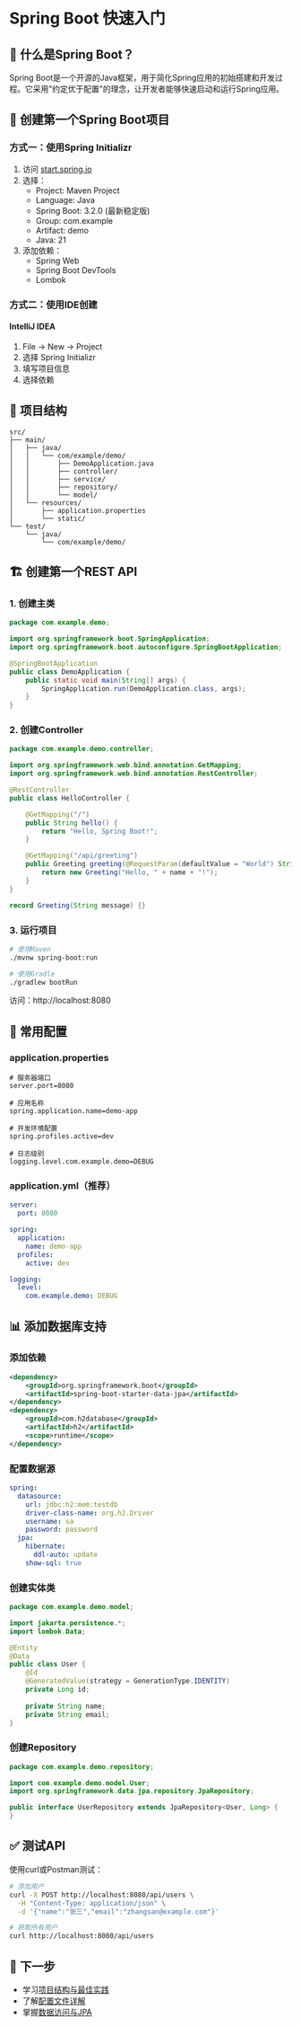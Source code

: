 # Spring Boot 快速入门

## 🎯 什么是Spring Boot？

Spring Boot是一个开源的Java框架，用于简化Spring应用的初始搭建和开发过程。它采用"约定优于配置"的理念，让开发者能够快速启动和运行Spring应用。

## 🚀 创建第一个Spring Boot项目

### 方式一：使用Spring Initializr

1. 访问 [start.spring.io](https://start.spring.io)
2. 选择：
   - Project: Maven Project
   - Language: Java
   - Spring Boot: 3.2.0 (最新稳定版)
   - Group: com.example
   - Artifact: demo
   - Java: 21
3. 添加依赖：
   - Spring Web
   - Spring Boot DevTools
   - Lombok

### 方式二：使用IDE创建

#### IntelliJ IDEA
1. File → New → Project
2. 选择 Spring Initializr
3. 填写项目信息
4. 选择依赖

## 📁 项目结构

```
src/
├── main/
│   ├── java/
│   │   └── com/example/demo/
│   │       ├── DemoApplication.java
│   │       ├── controller/
│   │       ├── service/
│   │       ├── repository/
│   │       └── model/
│   └── resources/
│       ├── application.properties
│       └── static/
└── test/
    └── java/
        └── com/example/demo/
```

## 🏗️ 创建第一个REST API

### 1. 创建主类

```java
package com.example.demo;

import org.springframework.boot.SpringApplication;
import org.springframework.boot.autoconfigure.SpringBootApplication;

@SpringBootApplication
public class DemoApplication {
    public static void main(String[] args) {
        SpringApplication.run(DemoApplication.class, args);
    }
}
```

### 2. 创建Controller

```java
package com.example.demo.controller;

import org.springframework.web.bind.annotation.GetMapping;
import org.springframework.web.bind.annotation.RestController;

@RestController
public class HelloController {

    @GetMapping("/")
    public String hello() {
        return "Hello, Spring Boot!";
    }

    @GetMapping("/api/greeting")
    public Greeting greeting(@RequestParam(defaultValue = "World") String name) {
        return new Greeting("Hello, " + name + "!");
    }
}

record Greeting(String message) {}
```

### 3. 运行项目

```bash
# 使用Maven
./mvnw spring-boot:run

# 使用Gradle
./gradlew bootRun
```

访问：http://localhost:8080

## 🎯 常用配置

### application.properties

```properties
# 服务器端口
server.port=8080

# 应用名称
spring.application.name=demo-app

# 开发环境配置
spring.profiles.active=dev

# 日志级别
logging.level.com.example.demo=DEBUG
```

### application.yml（推荐）

```yaml
server:
  port: 8080

spring:
  application:
    name: demo-app
  profiles:
    active: dev

logging:
  level:
    com.example.demo: DEBUG
```

## 📊 添加数据库支持

### 添加依赖

```xml
<dependency>
    <groupId>org.springframework.boot</groupId>
    <artifactId>spring-boot-starter-data-jpa</artifactId>
</dependency>
<dependency>
    <groupId>com.h2database</groupId>
    <artifactId>h2</artifactId>
    <scope>runtime</scope>
</dependency>
```

### 配置数据源

```yaml
spring:
  datasource:
    url: jdbc:h2:mem:testdb
    driver-class-name: org.h2.Driver
    username: sa
    password: password
  jpa:
    hibernate:
      ddl-auto: update
    show-sql: true
```

### 创建实体类

```java
package com.example.demo.model;

import jakarta.persistence.*;
import lombok.Data;

@Entity
@Data
public class User {
    @Id
    @GeneratedValue(strategy = GenerationType.IDENTITY)
    private Long id;
    
    private String name;
    private String email;
}
```

### 创建Repository

```java
package com.example.demo.repository;

import com.example.demo.model.User;
import org.springframework.data.jpa.repository.JpaRepository;

public interface UserRepository extends JpaRepository<User, Long> {
}
```

## ✅ 测试API

使用curl或Postman测试：

```bash
# 添加用户
curl -X POST http://localhost:8080/api/users \
  -H "Content-Type: application/json" \
  -d '{"name":"张三","email":"zhangsan@example.com"}'

# 获取所有用户
curl http://localhost:8080/api/users
```

## 🎉 下一步

- 学习[项目结构与最佳实践](./project-structure.md)
- 了解[配置文件详解](./configuration.md)
- 掌握[数据访问与JPA](./data-access.md)